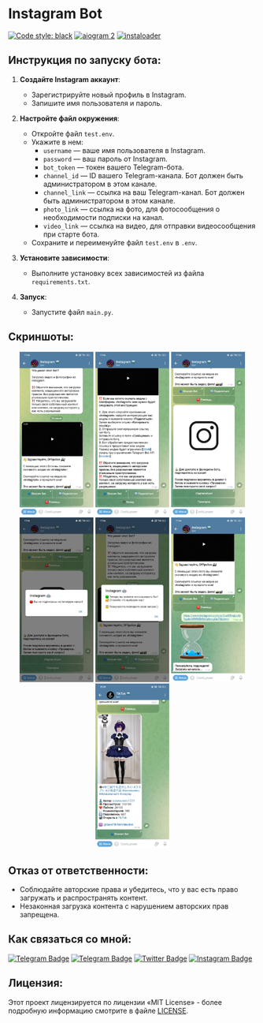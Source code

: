 # Instagram Bot
[![Code style: black](https://img.shields.io/badge/code%20style-black-000000.svg)](https://t.me/OFFpoliceChannel) [![aiogram 2](https://img.shields.io/badge/aiogram-2-%234FC3F7)](https://docs.aiogram.dev/en/v2.25.1/) [![instaloader](https://img.shields.io/badge/instaloader-4.11-%23007396)](https://pypi.org/project/instaloader/)

## Инструкция по запуску бота:
1. **Создайте Instagram аккаунт**:
   - Зарегистрируйте новый профиль в Instagram.
   - Запишите имя пользователя и пароль.

2. **Настройте файл окружения**:
   - Откройте файл `test.env`.
   - Укажите в нем:
     - `username` — ваше имя пользователя в Instagram.
     - `password` — ваш пароль от Instagram.
     - `bot_token` — токен вашего Telegram-бота.
     - `channel_id` — ID вашего Telegram-канала. Бот должен быть администратором в этом канале.
     - `channel_link` — ссылка на ваш Telegram-канал. Бот должен быть администратором в этом канале.
     - `photo_link` — ссылка на фото, для фотосообщения о необходимости подписки на канал.
     - `video_link` — ссылка на видео, для отправки видеосообщения при старте бота.
   - Сохраните и переименуйте файл `test.env` в `.env`.

3. **Установите зависимости**:
   - Выполните установку всех зависимостей из файла `requirements.txt`.

4. **Запуск**:
   - Запустите файл `main.py`.

## Скриншоты:
<p align="center">
  <img src="https://github.com/OFFpolice/Instagram-Bot/blob/main/Screenshots/Start.jpg" alt="Start" width="150"/>
  <img src="https://github.com/OFFpolice/Instagram-Bot/blob/main/Screenshots/Help.jpg" alt="Help" width="150"/>
  <img src="https://github.com/OFFpolice/Instagram-Bot/blob/main/Screenshots/Subscription.jpg" alt="Subscription" width="150"/>
  <img src="https://github.com/OFFpolice/Instagram-Bot/blob/main/Screenshots/Subscription_No.jpg" alt="Subscription No" width="150"/>
  <img src="https://github.com/OFFpolice/Instagram-Bot/blob/main/Screenshots/Subscription_Yes.jpg" alt="Subscription Yes" width="150"/>
  <img src="https://github.com/OFFpolice/Instagram-Bot/blob/main/Screenshots/Processing_P.jpg" alt="Downloads" width="150"/>
  <img src="https://github.com/OFFpolice/TikTok-Bot/blob/main/photo/downloads_video.jpg" alt="Downloads Video" width="150"/>
</p>

## Отказ от ответственности:
- Соблюдайте авторские права и убедитесь, что у вас есть право загружать и распространять контент.
- Незаконная загрузка контента с нарушением авторских прав запрещена.

## Как связаться со мной:
[![Telegram Badge](https://img.shields.io/badge/Contact-blue?style=flat&logo=telegram&logoColor=white)](https://t.me/OFFpolice) [![Telegram Badge](https://img.shields.io/badge/Channel-blue?style=flat&logo=telegram&logoColor=white)](ttps://t.me/OFFpoliceChannel) [![Twitter Badge](https://img.shields.io/twitter/follow/:OFFpolice2077)](https://x.com/OFFpolice2077) [![Instagram Badge](https://img.shields.io/badge/-Instagram-E4405F?style=flat&logo=instagram&logoColor=white)](https://www.instagram.com/offpolice2077)

## Лицензия:
Этот проект лицензируется по лицензии «MIT License» - более подробную информацию смотрите в файле [LICENSE](LICENSE).
